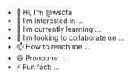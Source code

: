 - 👋 Hi, I’m @wscfa
- 👀 I’m interested in ...
- 🌱 I’m currently learning ...
- 💞️ I’m looking to collaborate on ...
- 📫 How to reach me ...
- 😄 Pronouns: ...
- ⚡ Fun fact: ...

<!---
wscfa/wscfa is a ✨ special ✨ repository because its `README.md` (this file) appears on your GitHub profile.
You can click the Preview link to take a look at your changes.
--->
